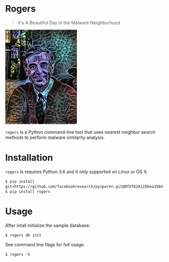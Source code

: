 # Rogers
> It's A Beautiful Day in the Malware Neighborhood

![Mister Rogers](rogers.jpg "Rogers")

`rogers` is a Python command-line tool that uses nearest neighbor search methods to perform malware similarity analysis.

# Installation

`rogers` is requires Python 3.6 and it only supported on Linux or OS X.

```
$ pip install git+https://github.com/facebookresearch/pysparnn.git@0f8f624119bea358ef9edd6d114d2d7ae3028494#egg=pysparnn
$ pip install rogers
```

# Usage


After intall initialize the sample database:

```
$ rogers db init
```

See command line flags for full usage.

```
$ rogers -h
```

